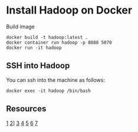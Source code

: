 # Install Hadoop on Docker

Build image

```shell
docker build -t hadoop:latest .
docker container run hadoop -p 8088 5070
docker run -it hadoop
```

## SSH into Hadoop

You can ssh into the machine as follows:

```shell
docker exec -it hadoop /bin/bash
```

## Resources

[1](https://www.howtoforge.com/how-to-install-and-configure-apache-hadoop-on-ubuntu-2004/)
[2](https://linuxconfig.org/how-to-install-hadoop-on-ubuntu-18-04-bionic-beaver-linux)]
[3](https://phoenixnap.com/kb/install-hadoop-ubuntu)
[4](https://larrylo.gitbooks.io/distribute-cloud-environment-on-ubuntu-14-04-with/content/set_hadoop_environment_in_a_docker_container.html)
[5](https://hadoop.apache.org/docs/current/hadoop-yarn/hadoop-yarn-site/DockerContainers.html)
[6](https://hadoop.apache.org/docs/current/hadoop-project-dist/hadoop-common/ClusterSetup.html)
[7](https://github.com/sequenceiq/hadoop-docker)

